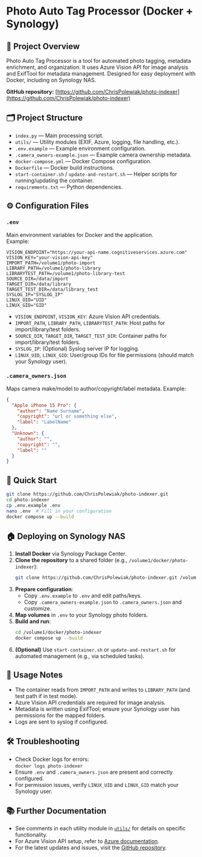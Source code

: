 # Photo Auto Tag Processor (Docker + Synology)

## 📖 Project Overview
Photo Auto Tag Processor is a tool for automated photo tagging, metadata enrichment, and organization. It uses Azure Vision API for image analysis and ExifTool for metadata management. Designed for easy deployment with Docker, including on Synology NAS.

**GitHub repository:** [https://github.com/ChrisPolewiak/photo-indexer](https://github.com/ChrisPolewiak/photo-indexer)

## 🗂️ Project Structure

- `index.py` — Main processing script.
- `utils/` — Utility modules (EXIF, Azure, logging, file handling, etc.).
- `.env.example` — Example environment configuration.
- `.camera_owners-example.json` — Example camera ownership metadata.
- `docker-compose.yml` — Docker Compose configuration.
- `Dockerfile` — Docker build instructions.
- `start-container.sh` / `update-and-restart.sh` — Helper scripts for running/updating the container.
- `requirements.txt` — Python dependencies.

## ⚙️ Configuration Files

### `.env`
Main environment variables for Docker and the application.  
Example:
```
VISION_ENDPOINT="https://your-api-name.cognitiveservices.azure.com"
VISION_KEY="your-vision-api-key"
IMPORT_PATH=/volume1/photo-import
LIBRARY_PATH=/volume1/photo-library
LIBRARYTEST_PATH=/volume1/photo-library-test
SOURCE_DIR=/data/import
TARGET_DIR=/data/library
TARGET_TEST_DIR=/data/library_test
SYSLOG_IP="SYSLOG_IP"
LINUX_UID="UID"
LINUX_GID="GID"
```
- `VISION_ENDPOINT`, `VISION_KEY`: Azure Vision API credentials.
- `IMPORT_PATH`, `LIBRARY_PATH`, `LIBRARYTEST_PATH`: Host paths for import/library/test folders.
- `SOURCE_DIR`, `TARGET_DIR`, `TARGET_TEST_DIR`: Container paths for import/library/test folders.
- `SYSLOG_IP`: (Optional) Syslog server IP for logging.
- `LINUX_UID`, `LINUX_GID`: User/group IDs for file permissions (should match your Synology user).

### `.camera_owners.json`
Maps camera make/model to author/copyright/label metadata.
Example:
```json
{
  "Apple iPhone 15 Pro": {
    "author": "Name Surname",
    "copyright": "url or something else",
    "label": "LabelName"
  },
  "Unknown": {
    "author": "",
    "copyright": "",
    "label": ""
  }
}
```

## 🚀 Quick Start

```bash
git clone https://github.com/ChrisPolewiak/photo-indexer.git
cd photo-indexer
cp .env.example .env
nano .env  # Fill in your configuration
docker compose up --build
```

## 🏠 Deploying on Synology NAS

1. **Install Docker** via Synology Package Center.
2. **Clone the repository** to a shared folder (e.g., `/volume1/docker/photo-indexer`):
   ```sh
   git clone https://github.com/ChrisPolewiak/photo-indexer.git /volume1/docker/photo-indexer
   ```
3. **Prepare configuration**:
   - Copy `.env.example` to `.env` and edit paths/keys.
   - Copy `.camera_owners-example.json` to `.camera_owners.json` and customize.
4. **Map volumes** in `.env` to your Synology photo folders.
5. **Build and run**:
   ```sh
   cd /volume1/docker/photo-indexer
   docker compose up --build
   ```
6. **(Optional)** Use `start-container.sh` or `update-and-restart.sh` for automated management (e.g., via scheduled tasks).

## 📝 Usage Notes

- The container reads from `IMPORT_PATH` and writes to `LIBRARY_PATH` (and test path if in test mode).
- Azure Vision API credentials are required for image analysis.
- Metadata is written using ExifTool; ensure your Synology user has permissions for the mapped folders.
- Logs are sent to syslog if configured.

## 🛠️ Troubleshooting

- Check Docker logs for errors:  
  `docker logs photo-indexer`
- Ensure `.env` and `.camera_owners.json` are present and correctly configured.
- For permission issues, verify `LINUX_UID` and `LINUX_GID` match your Synology user.

## 📚 Further Documentation

- See comments in each utility module in [`utils/`](utils/) for details on specific functionality.
- For Azure Vision API setup, refer to [Azure documentation](https://learn.microsoft.com/en-us/azure/ai-services/computer-vision/).
- For the latest updates and issues, visit the [GitHub repository](https://github.com/ChrisPolewiak/photo-indexer).


